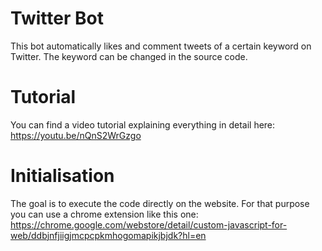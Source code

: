 # Twitter Bot
This bot automatically likes and comment tweets of a certain keyword on Twitter. The keyword can be changed in the source code. 
# Tutorial
You can find a video tutorial explaining everything in detail here: https://youtu.be/nQnS2WrGzgo
# Initialisation
The goal is to execute the code directly on the website. For that purpose you can use a chrome extension like this one: https://chrome.google.com/webstore/detail/custom-javascript-for-web/ddbjnfjiigjmcpcpkmhogomapikjbjdk?hl=en
